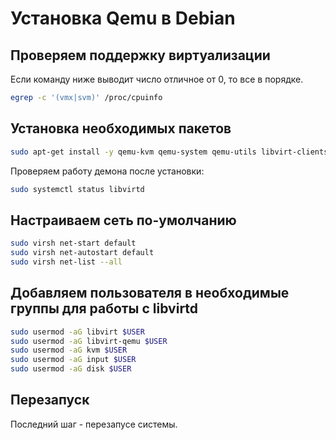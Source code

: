 # Установка Qemu в Debian

## Проверяем поддержку виртуализации

Если команду ниже выводит число отличное от 0, то все в порядке.

```bash
egrep -c '(vmx|svm)' /proc/cpuinfo
```

## Установка необходимых пакетов

```bash
sudo apt-get install -y qemu-kvm qemu-system qemu-utils libvirt-clients libvirt-daemon-system bridge-utils virtinst libvirt-daemon virt-manager
```

Проверяем работу демона после установки:

```bash
sudo systemctl status libvirtd
```

## Настраиваем сеть по-умолчанию

```bash
sudo virsh net-start default
sudo virsh net-autostart default
sudo virsh net-list --all
```

## Добавляем пользователя в необходимые группы для работы с libvirtd

```bash
sudo usermod -aG libvirt $USER
sudo usermod -aG libvirt-qemu $USER
sudo usermod -aG kvm $USER
sudo usermod -aG input $USER
sudo usermod -aG disk $USER
```

## Перезапуск 

Последний шаг - перезапусе системы.
